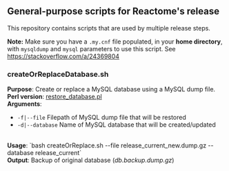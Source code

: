 <h2> General-purpose scripts for Reactome's release </h2>

This repository contains scripts that are used by multiple release steps.

<b>Note:</b> Make sure you have a `.my.cnf` file populated, in your <b>home directory</b>, with `mysqldump` and `mysql` parameters to use this script. See https://stackoverflow.com/a/24369804


<h3>createOrReplaceDatabase.sh</h3>

<b>Purpose</b>: Create or replace a MySQL database using a MySQL dump file.
<br>
<b>Perl version</b>: <a href="https://github.com/reactome/Release/blob/master/scripts/restore_database.pl">restore_database.pl</a>
<br>
<b>Arguments</b>:
- `-f|--file`  Filepath of MySQL dump file that will be restored
- `-d|--database`  Name of MySQL database that will be created/updated
    
<br>
<b>Usage</b>: `bash createOrReplace.sh --file release_current_new.dump.gz --database release_current`
<br>
<b>Output</b>: Backup of original database (<i>db.backup.dump.gz</i>)
